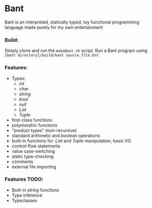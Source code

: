 # Bant
Bant is an interpreted, statically typed, toy functional programming language made purely for my own entertainment

### Build:
Simply clone and run the ```makeBant.sh``` script. Run a Bant program using ```[bant directory]/build/bant source_file.bnt```

### Features:
- Types:
  * _int_
  * _char_
  * _string_
  * _bool_
  * _null_
  * _List_
  * _Tuple_
- first-class functions
- polymorphic functions
- "product types" (non-recursive)
- standard arithmetic and boolean operations
- built-in functions for: _List_ and _Tuple_ manipulation, basic I/O
- control-flow statements
- value case-switching
- static type-checking
- comments
- external file importing

### Features TODO:
- Built-in _string_ functions
- Type inference
- Typeclasses
